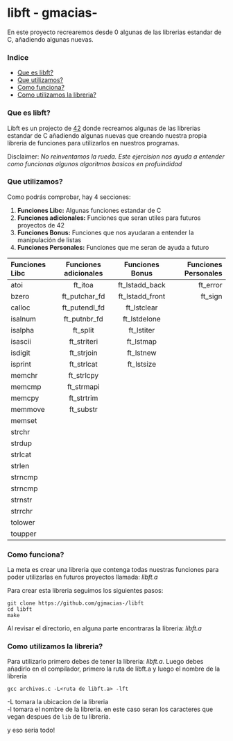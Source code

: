 # libft - gmacias-
En este proyecto recrearemos desde 0 algunas de las librerias estandar de C, añadiendo algunas nuevas.

### Indice
* [Que es libft?](#que-es-libft)
* [Que utilizamos?](#que-utilizamos)
* [Como funciona?](#como-funciona)
* [Como utilizamos la libreria?](#como-utilizamos-la-libreria)

### Que es libft?
Libft es un projecto de [42][1] donde recreamos algunas de las librerias estandar de C añadiendo algunas nuevas que creando nuestra propia libreria de funciones para utilizarlos en nuestros programas.

Disclaimer: *No reinventamos la rueda. Este ejercision nos ayuda a entender como funcionas algunos algoritmos basicos en profuindidad*

### Que utilizamos?
Como podrás comprobar, hay 4 secciones:

1.  **Funciones Libc:** Algunas funciones estandar de C
2.  **Funciones adicionales:** Funciones que seran utiles para futuros proyectos de 42
3.  **Funciones Bonus:** Funciones que nos ayudaran a entender la manipulación de listas
4.  **Funciones Personales:** Funciones que me seran de ayuda a futuro

Funciones Libc |Funciones adicionales | Funciones Bonus | Funciones Personales
:----------- | :-----------: | :-----------: | -----------:
atoi		| ft_itoa	| ft_lstadd_back		| ft_error
bzero		| ft_putchar_fd	| ft_lstadd_front		| ft_sign 
calloc		| ft_putendl_fd	| ft_lstclear		|  
isalnum		| ft_putnbr_fd	| ft_lstdelone		|  
isalpha		| ft_split	| ft_lstiter		|  
isascii		| ft_striteri	| ft_lstmap		|  
isdigit		| ft_strjoin		| ft_lstnew	|  
isprint		| ft_strlcat		| ft_lstsize	|  
memchr		| ft_strlcpy		| |  
memcmp		| ft_strmapi		| |  
memcpy		| ft_strtrim		| |  
memmove		| ft_substr		| |     
memset		| | |     
strchr		| | |     
strdup		| | | 
strlcat		| | | 
strlen		| | | 
strncmp		| | | 
strncmp		| | | 
strnstr		| | | 
strrchr		| | | 
tolower		| | | 
toupper		| | | 

### Como funciona?

La meta es crear una libreria que contenga todas nuestras funciones para poder utilizarlas en futuros proyectos llamada: *libft.a*

Para crear esta libreria seguimos los siguientes pasos:

	git clone https://github.com/gjmacias-/libft
	cd libft
	make

Al revisar el directorio, en alguna parte encontraras la libreria: *libft.a*

### Como utilizamos la libreria?

Para utilizarlo primero debes de  tener la libreria: *libft.a*.
Luego debes añadirlo en el compilador, primero la ruta de libft.a y luego el nombre de la libreria

`gcc archivos.c -L<ruta de libft.a> -lft`

-L tomara la ubicacion de la libreria<br>
-l tomara el nombre de la libreria. en este caso seran los caracteres que vegan despues de `lib` de tu libreria.

y eso seria todo!

[1]: https://www.42barcelona.com/ "42 BCN"
